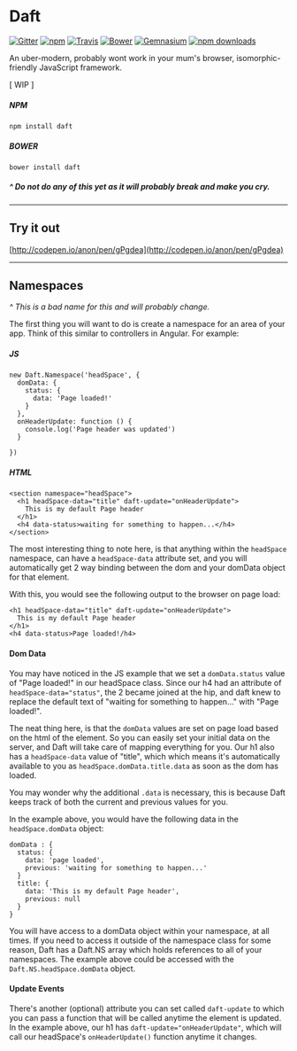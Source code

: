 # Daft
[![Gitter](https://img.shields.io/gitter/room/daftjs/daft.svg?style=flat-square)](https://gitter.im/daftjs/daft?utm_source=badge&utm_medium=badge&utm_campaign=pr-badge&utm_content=badge)
[![npm](https://img.shields.io/npm/v/daft.svg?style=flat-square)](https://www.npmjs.com/package/daft)
[![Travis](https://img.shields.io/travis/daftjs/daft.svg?style=flat-square)](https://travis-ci.org/daftjs/daft)
[![Bower](https://img.shields.io/bower/v/daft.svg?style=flat-square)]()
[![Gemnasium](https://img.shields.io/gemnasium/daftjs/daft.svg?style=flat-square)](https://gemnasium.com/daftjs/daft)
[![npm downloads](https://img.shields.io/npm/dt/daft.svg?style=flat-square)]()


An uber-modern, probably wont work in your mum's browser, isomorphic-friendly JavaScript framework.

[ WIP ]

##### NPM
`npm install daft`

##### BOWER
`bower install daft`

##### ^ Do not do any of this yet as it will probably break and make you cry.

---

## Try it out
[http://codepen.io/anon/pen/gPgdea](http://codepen.io/anon/pen/gPgdea)

---

## Namespaces

*^ This is a bad name for this and will probably change.*

The first thing you will want to do is create a namespace for an area of your app. Think of this similar to controllers in Angular. For example:

##### JS
```
new Daft.Namespace('headSpace', {
  domData: {
    status: {
      data: 'Page loaded!'
    }
  },
  onHeaderUpdate: function () {
    console.log('Page header was updated')
  }

})

```

##### HTML

```
<section namespace="headSpace">
  <h1 headSpace-data="title" daft-update="onHeaderUpdate">
    This is my default Page header
  </h1>
  <h4 data-status>waiting for something to happen...</h4>
</section>
```

The most interesting thing to note here, is that anything within the `headSpace` namespace, can have a `headSpace-data` attribute set, and you will automatically get 2 way binding between the dom and your domData object for that element.

With this, you would see the following output to the browser on page load:

```
<h1 headSpace-data="title" daft-update="onHeaderUpdate">
  This is my default Page header
</h1>
<h4 data-status>Page loaded!/h4>
```

#### Dom Data
You may have noticed in the JS example that we set a `domData.status` value of "Page loaded!" in our headSpace class. Since our h4 had an attribute of `headSpace-data="status"`, the 2 became joined at the hip, and daft knew to replace the default text of "waiting for something to happen..." with "Page loaded!".

The neat thing here, is that the `domData` values are set on page load based on the html of the element. So you can easily set your initial data on the server, and Daft will take care of mapping everything for you. Our h1 also has a `headSpace-data` value of "title", which which means it's automatically available to you as `headSpace.domData.title.data` as soon as the dom has loaded.

You may wonder why the additional `.data` is necessary, this is because Daft keeps track of both the current and previous values for you.

In the example above, you would have the following data in the `headSpace.domData` object:

```
domData : {
  status: {
    data: 'page loaded',
    previous: 'waiting for something to happen...'
  }
  title: {
    data: 'This is my default Page header',
    previous: null
  }
}
```


You will have access to a domData object within your namespace, at all times. If you need to access it outside of the namespace class for some reason, Daft has a Daft.NS array which holds references to all of your namespaces. The example above could be accessed with the  `Daft.NS.headSpace.domData` object.


#### Update Events
There's another (optional) attribute you can set called `daft-update` to which you can pass a function that will be called anytime the element is updated. In the example above, our h1 has `daft-update="onHeaderUpdate"`, which will call our headSpace's `onHeaderUpdate()` function anytime it changes.
